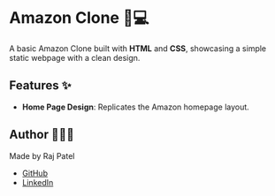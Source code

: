 # Amazon Clone 🛒💻

A basic Amazon Clone built with **HTML** and **CSS**, showcasing a simple static webpage with a clean design.

## Features ✨
- **Home Page Design**: Replicates the Amazon homepage layout. 

## Author 🧑🏻‍💻
  Made by Raj Patel  
- [GitHub](https://github.com/Raj-Patel7807)  
- [LinkedIn](https://www.linkedin.com/in/raj-patel7807/)
